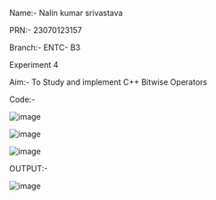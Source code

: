 Name:- Nalin kumar srivastava

PRN:- 23070123157

Branch:- ENTC- B3

Experiment 4

Aim:- To Study and implement C++ Bitwise Operators

Code:-


![image](https://github.com/user-attachments/assets/0ff37521-fde7-4a3f-8827-653f01c900f1)

![image](https://github.com/user-attachments/assets/29dc8f69-18ad-42d5-a465-77570a9aa7f4)

![image](https://github.com/user-attachments/assets/6853b13e-bed4-4964-856a-7881d5a53bbf)



OUTPUT:-

![image](https://github.com/user-attachments/assets/e1718d86-48ce-42dd-b207-d9d0c62a33ec)
